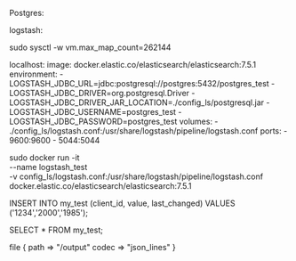 Postgres:


logstash:

sudo sysctl -w vm.max_map_count=262144

localhost:
  image: docker.elastic.co/elasticsearch/elasticsearch:7.5.1
  environment:
    - LOGSTASH_JDBC_URL=jdbc:postgresql://postgres:5432/postgres_test
    - LOGSTASH_JDBC_DRIVER=org.postgresql.Driver
    - LOGSTASH_JDBC_DRIVER_JAR_LOCATION=./config_ls/postgresql.jar
    - LOGSTASH_JDBC_USERNAME=postgres_test
    - LOGSTASH_JDBC_PASSWORD=postgres_test
  volumes:
    - ./config_ls/logstash.conf:/usr/share/logstash/pipeline/logstash.conf
  ports:
    - 9600:9600
    - 5044:5044

sudo docker run -it \
  --name logstash_test \
  -v config_ls/logstash.conf:/usr/share/logstash/pipeline/logstash.conf \
  docker.elastic.co/elasticsearch/elasticsearch:7.5.1


  INSERT INTO my_test (client_id, value, last_changed)
  VALUES ('1234','2000','1985');

  SELECT * FROM my_test;


  file {
  path => "/output"
  codec => "json_lines"
}
